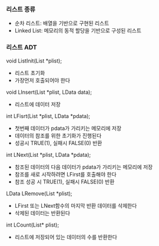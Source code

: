 ### 리스트 종류
- 순차 리스트: 배열을 기반으로 구현된 리스트
- Linked List: 메모리의 동적 할당을 기반으로 구성된 리스트

### 리스트 ADT
void ListInit(List *plist);
- 리스트 초기화
- 가장먼저 호출되어야 한다

void LInsert(List *plist, LData data);
- 리스트에 데이터 저장

int LFisrt(List *plist, LData *pdata);
- 첫번째 데이터가 pdata가 가리키는 메모리에 저장
- 데이터의 참조를 위한 초기화가 진행된다
- 성공시 TRUE(1), 실패시 FALSE(0) 반환

int LNext(List *plist, LData *pdata);
- 참조된 데이터의 다음 데이터가 pdata가 가리키는 메모리에 저장
- 참조를 새로 시작하려면 LFirst를 호출해야 한다
- 참조 성공 시 TRUE(1), 실패시 FALSE(0) 반환

LData LRemove(List *plist);
- LFirst 또는 LNext함수의 마지막 반환 데이터를 삭제한다
- 삭제된 데이터는 반환된다

int LCount(List* plist);
- 리스트에 저장되어 있는 데이터의 수를 반환한다